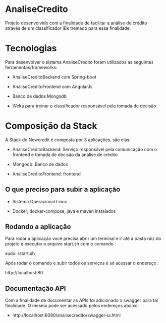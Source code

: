 AnaliseCredito
=====

Projeto desenvolvido com a finalidade de facilitar a análise de crédito através de um classificador IBk treinado para essa finalidade.

# Tecnologias

Para desenvolver o sistema AnaliseCredito foram utilizados as seguintes ferramentas/frameworks:

- AnaliseCreditoBackend com Spring-boot

- AnaliseCreditoFrontend com AngularJs

- Banco de dados Mongodb

- Weka para treinar o classificador responsável pela tomada de decisão

# Composição da Stack

A Stack do Newcredit é composta por 3 aplicações, são elas:

- AnaliseCreditoBackend: Serviço responsável pela comunicação com o frontend e tomada de decisão da análise de crédito

- Mongodb: Banco de dados

- AnaliseCreditoFrontend: frontend


## O que preciso para subir a aplicação

- Sistema Operacional Linux

- Docker, docker-compose, java e maven instalados

  
## Rodando a aplicação

Para rodar a aplicação você precisa abrir um terminal e ir até a pasta raiz do projeto e executar o arquivo start.sh com o comando :

sudo ./start.sh

Após rodar o comando e subir todos os serviços é só acessar o endereço :

http://localhost:80

## Documentação API
Com a finalidade de documentar as APIs foi adicionado o swagger para tal finalidade. O mesmo pode ser acessado pelos endereços abaixo:

- http://localhost:8080/analisecredito/swagger-ui.html
